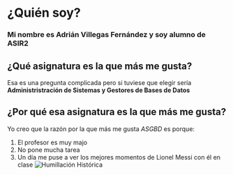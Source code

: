 # ¿Quién soy?
### Mi nombre es Adrián Villegas Fernández y soy alumno de ASIR2
## ¿Qué asignatura es la que más me gusta?
Esa es una pregunta complicada pero si tuviese que elegir sería **Administristración de Sistemas y Gestores de Bases de Datos**
## ¿Por qué esa asignatura es la que más me gusta?
Yo creo que la razón por la que más me gusta *ASGBD* es porque:
1. El profesor es muy majo
2. No pone mucha tarea
3. Un día me puse a ver los mejores momentos de Lionel Messi con él en clase
![Humillación Histórica](https://images.ladbible.com/resize?type=webp&quality=70&width=3840&fit=contain&gravity=auto&url=https://s3-images.ladbible.com/s3/content/7d3c9cd7609382791d3382b20bae15da.png)
